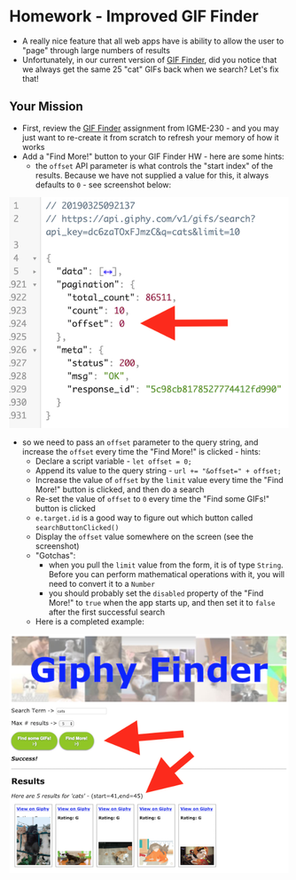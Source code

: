 # Homework - Improved GIF Finder

- A really nice feature that all web apps have is ability to allow the user to "page" through large numbers of results
- Unfortunately, in our current version of [GIF Finder](https://github.com/tonethar/IGME-230-Master/blob/master/notes/HW-gif-finder.md), did you notice that we always get the same 25 "cat" GIFs back when we search? Let's fix that!

## Your Mission
- First, review the [GIF Finder](https://github.com/tonethar/IGME-230-Master/blob/master/notes/HW-gif-finder.md) assignment from IGME-230 - and you may just want to re-create it from scratch to refresh your memory of how it works
- Add a "Find More!" button to your GIF Finder HW - here are some hints:
  - the `offset` API parameter is what controls the "start index" of the results. Because we have not supplied a value for this, it always defaults to `0` - see screenshot below:
  
 ![screenshot](./_images/improved-gif-finder/webservice-demo-3.png)
  
- so we need to pass an `offset` parameter to the query string, and increase the `offset` every time the "Find More!"  is clicked - hints:
  - Declare a script variable - `let offset = 0;`
  - Append its value to the query string  - `url += "&offset=" + offset;`
  - Increase the value of `offset` by the `limit` value every time the "Find More!" button is clicked, and then do a search
  - Re-set the value of `offset` to `0` every time the "Find some GIFs!" button is clicked
  - `e.target.id` is a good way to figure out which button called `searchButtonClicked()`
  - Display the `offset` value somewhere on the screen (see the screenshot)
  - "Gotchas":
    - when you pull the `limit` value from the form, it is of type `String`. Before you can perform mathematical operations with it, you will need to convert it to a `Number`
    - you should probably set the `disabled` property of the "Find More!" to `true` when the app starts up, and then set it to `false` after the first successful search
  - Here is a completed example:   
    
![screenshot](./_images/improved-gif-finder/webservice-demo-4.png)
